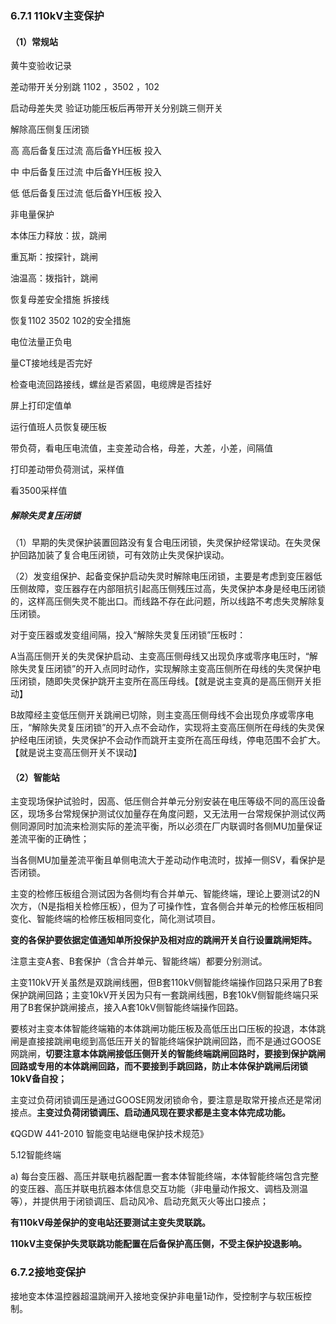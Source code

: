 ### **6.7.1 110kV主变保护**

#### **（1）常规站**

黄牛变验收记录


差动带开关分别跳 1102 ，3502 ，102

启动母差失灵  验证功能压板后再带开关分别跳三侧开关

解除高压侧复压闭锁  

高 高后备复压过流  高后备YH压板 投入

中 中后备复压过流  中后备YH压板 投入

低 低后备复压过流  低后备YH压板 投入


非电量保护

本体压力释放：拔，跳闸

重瓦斯：按探针，跳闸

油温高：拨指针，跳闸
 

恢复母差安全措施   拆接线

恢复1102  3502  102的安全措施

电位法量正负电

量CT接地线是否完好

检查电流回路接线，螺丝是否紧固，电缆牌是否挂好

屏上打印定值单

运行值班人员恢复硬压板

 

带负荷，看电压电流值，主变差动合格，母差，大差，小差，间隔值

打印差动带负荷测试，采样值

看3500采样值

##### **解除失灵复压闭锁**

（1）早期的失灵保护装置回路没有复合电压闭锁，失灵保护经常误动。在失灵保护回路加装了复合电压闭锁，可有效防止失灵保护误动。

（2）发变组保护、起备变保护启动失灵时解除电压闭锁，主要是考虑到变压器低压侧故障，变压器存在内部阻抗引起高压侧残压过高，失灵保护本身是经电压闭锁的，这样高压侧失灵不能出口。而线路不存在此问题，所以线路不考虑失灵解除复压闭锁。

对于变压器或发变组间隔，投入“解除失灵复压闭锁”压板时：

A当高压侧开关的失灵保护启动、主变高压侧母线又出现负序或零序电压时，“解除失灵复压闭锁”的开入点同时动作，实现解除主变高压侧所在母线的失灵保护电压闭锁，随即失灵保护跳开主变所在高压母线。【就是说主变真的是高压侧开关拒动】

B故障经主变低压侧开关跳闸已切除，则主变高压侧母线不会出现负序或零序电压，“解除失灵复压闭锁”的开入点不会动作，实现将主变高压侧所在母线的失灵保护经电压闭锁，失灵保护不会动作而跳开主变所在高压母线，停电范围不会扩大。【就是说主变高压侧开关不误动】

#### **（2）智能站**

主变现场保护试验时，因高、低压侧合并单元分别安装在电压等级不同的高压设备区，现场多台常规保护测试仪加量存在角度问题，又无法用一台常规保护测试仪两侧同源同时加流来检测实际的差流平衡，所以必须在厂内联调时各侧MU加量保证差流平衡的正确性；

当各侧MU加量差流平衡且单侧电流大于差动动作电流时，拔掉一侧SV，看保护是否闭锁。

主变的检修压板组合测试因为各侧均有合并单元、智能终端，理论上要测试2的N次方，（N是指相关检修压板），但为了可操作性，宜各侧合并单元的检修压板相同变化、智能终端的检修压板相同变化，简化测试项目。

**变的各保护要依据定值通知单所投保护及相对应的跳闸开关自行设置跳闸矩阵。**

注意主变A套、B套保护（含合并单元、智能终端）都要分别测试。

主变110kV开关虽然是双跳闸线圈，但B套110kV侧智能终端操作回路只采用了B套保护跳闸回路；主变10kV开关因为只有一套跳闸线圈，B套10kV侧智能终端只采用了B套保护跳闸接点，接入A套10kV侧智能终端操作回路。

要核对主变本体智能终端箱的本体跳闸功能压板及高低压出口压板的投退，本体跳闸是直接接跳闸电缆到高低压开关的智能终端保护跳闸回路，而不是通过GOOSE网跳闸，**切要注意本体跳闸接低压侧开关的智能终端跳闸回路时，要接到保护跳闸回路或专用的本体跳闸回路，而不要接到手跳回路，防止本体保护跳闸后闭锁10kV备自投；**	

主变过负荷闭锁调压是通过GOOSE网发闭锁命令，要注意是取常开接点还是常闭接点。**主变过负荷闭锁调压、启动通风现在要求都是主变本体完成功能。**

《QGDW 441-2010 智能变电站继电保护技术规范》

5.12智能终端

a) 每台变压器、高压并联电抗器配置一套本体智能终端，本体智能终端包含完整的变压器、高压并联电抗器本体信息交互功能（非电量动作报文、调档及测温等），并提供用于闭锁调压、启动风冷、启动充氮灭火等出口接点；

**有110kV母差保护的变电站还要测试主变失灵联跳。**

**110kV主变保护失灵联跳功能配置在后备保护高压侧，不受主保护投退影响。**

### **6.7.2接地变保护**

接地变本体温控器超温跳闸开入接地变保护非电量1动作，受控制字与软压板控制。